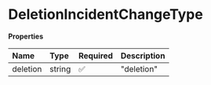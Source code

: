 # DeletionIncidentChangeType

**Properties**

| Name     | Type   | Required | Description |
| :------- | :----- | :------- | :---------- |
| deletion | string | ✅       | "deletion"  |

<!-- This file was generated by liblab | https://liblab.com/ -->

